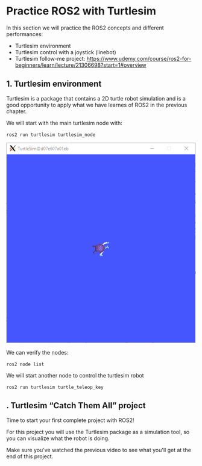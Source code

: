 # **Practice ROS2 with Turtlesim**

In this section we will practice the ROS2 concepts and different performances:
- Turtlesim environment
- Turtlesim control with a joystick (linebot)
- Turtlesim follow-me project: https://www.udemy.com/course/ros2-for-beginners/learn/lecture/21306698?start=1#overview

## **1. Turtlesim environment**

Turtlesim is a package that contains a 2D turtle robot simulation and is a good opportunity to apply what we have learnes of ROS2 in the previous chapter.

We will start with the main turtlesim node with:
```shell
ros2 run turtlesim turtlesim_node
```
![](./Images/02_ROS2_tutorial/01_turtlesim.png)

We can verify the nodes:
```shell
ros2 node list
```
We will start another node to control the turtlesim robot
```shell
ros2 run turtlesim turtle_teleop_key
```
## **. Turtlesim “Catch Them All” project**

Time to start your first complete project with ROS2!

For this project you will use the Turtlesim package as a simulation tool, so you can visualize what the robot is doing.

Make sure you've watched the previous video to see what you'll get at the end of this project.